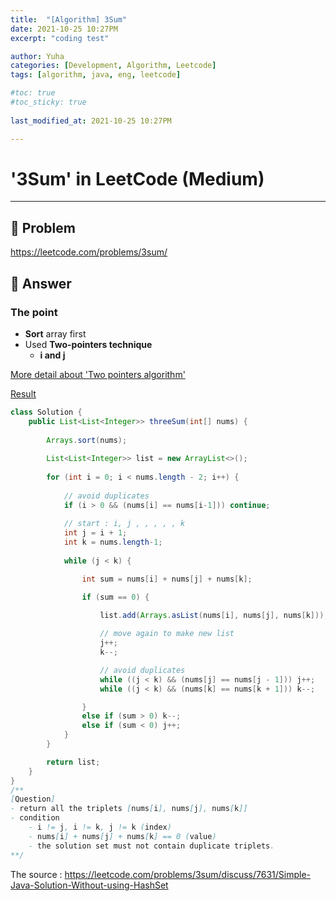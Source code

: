 ```yaml
---
title:  "[Algorithm] 3Sum"
date: 2021-10-25 10:27PM
excerpt: "coding test"

author: Yuha
categories: [Development, Algorithm, Leetcode]
tags: [algorithm, java, eng, leetcode]

#toc: true
#toc_sticky: true
 
last_modified_at: 2021-10-25 10:27PM

---
```


# '3Sum' in LeetCode (Medium)
---
## 📌 Problem
<https://leetcode.com/problems/3sum/>

## 📌 Answer
### The point
- **Sort** array first
- Used **Two-pointers technique**
    - **i and j**

[More detail about 'Two pointers algorithm'](https://leetcode.com/articles/two-pointer-technique/)


[Result](https://leetcode.com/submissions/detail/576925503/)

```java
class Solution {
    public List<List<Integer>> threeSum(int[] nums) {
        
        Arrays.sort(nums);
        
        List<List<Integer>> list = new ArrayList<>();
    
        for (int i = 0; i < nums.length - 2; i++) {
            
            // avoid duplicates
            if (i > 0 && (nums[i] == nums[i-1])) continue;
            
            // start : i, j , , , , , k
            int j = i + 1;
            int k = nums.length-1;
            
            while (j < k) {

                int sum = nums[i] + nums[j] + nums[k];

                if (sum == 0) {
                    
                    list.add(Arrays.asList(nums[i], nums[j], nums[k]));

                    // move again to make new list
                    j++;
                    k--;

                    // avoid duplicates
                    while ((j < k) && (nums[j] == nums[j - 1])) j++;
                    while ((j < k) && (nums[k] == nums[k + 1])) k--;

                }
                else if (sum > 0) k--;
                else if (sum < 0) j++;
            }
        }

        return list;
    }
}
/**
[Question]
- return all the triplets [nums[i], nums[j], nums[k]]
- condition
    - i != j, i != k, j != k (index)
    - nums[i] + nums[j] + nums[k] == 0 (value)
    - the solution set must not contain duplicate triplets.
**/
```

The source : <https://leetcode.com/problems/3sum/discuss/7631/Simple-Java-Solution-Without-using-HashSet>
